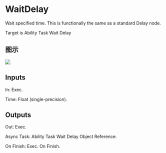 # WaitDelay

Wait specified time. This is functionally the same as a standard Delay node.

Target is Ability Task Wait Delay

## 图示

![]($-20221218-17332103.png)

## Inputs

In: Exec.

Time: Float (single-precision).  

## Outputs

Out: Exec.

Async Task: Ability Task Wait Delay Object Reference.

On Finish: Exec. On Finish.

